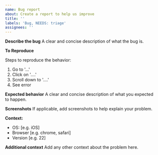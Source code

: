 ```yaml
---
name: Bug report
about: Create a report to help us improve
title: ''
labels: 'Bug, NEEDS: triage'
assignees: ''
---
```


**Describe the bug** A clear and concise description of what the bug is.

**To Reproduce**

<!--
Please use one of the following CodeSandboxes to reproduce your issue and make sure not to include any external libraries:

- @floating-ui/dom: https://codesandbox.io/s/floating-ui-dom-template-utpx0u
- @floating-ui/react-dom: https://codesandbox.io/s/floating-ui-react-dom-template-4f9gq7
- @floating-ui/react: https://codesandbox.io/s/floating-ui-react-template-8zqgyh
- @floating-ui/vue: https://codesandbox.io/s/floating-ui-vue-template-p3m56y
-->

Steps to reproduce the behavior:

1. Go to '...'
2. Click on '....'
3. Scroll down to '....'
4. See error

**Expected behavior** A clear and concise description of what you expected to
happen.

**Screenshots** If applicable, add screenshots to help explain your problem.

**Context:**

- OS: [e.g. iOS]
- Browser [e.g. chrome, safari]
- Version [e.g. 22]

**Additional context** Add any other context about the problem here.
